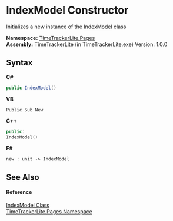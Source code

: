 # IndexModel Constructor 
 

Initializes a new instance of the <a href="1d8b1b83-2045-aba1-54d2-9d7d03526738">IndexModel</a> class

**Namespace:**&nbsp;<a href="be72919d-3e91-d5db-2c88-41279e953f1c">TimeTrackerLite.Pages</a><br />**Assembly:**&nbsp;TimeTrackerLite (in TimeTrackerLite.exe) Version: 1.0.0

## Syntax

**C#**<br />
``` C#
public IndexModel()
```

**VB**<br />
``` VB
Public Sub New
```

**C++**<br />
``` C++
public:
IndexModel()
```

**F#**<br />
``` F#
new : unit -> IndexModel
```


## See Also


#### Reference
<a href="1d8b1b83-2045-aba1-54d2-9d7d03526738">IndexModel Class</a><br /><a href="be72919d-3e91-d5db-2c88-41279e953f1c">TimeTrackerLite.Pages Namespace</a><br />